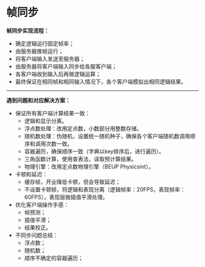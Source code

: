 # 帧同步
**帧同步实现流程：**
- 确定逻辑运行固定帧率；
- 由服务器推帧运行；
- 将客户端输入发送至服务器；
- 由服务器将客户端输入同步给各服客户端；
- 各客户端收到输入后再做逻辑运算；
- 最终保证在相同帧和相同输入情况下，各个客户端模拟出相同逻辑结果。
***
**遇到问题和对应解决方案：**
- 保证所有客户端计算结果一致：
  - 逻辑和显示分离。
  - 浮点数处理：改用定点数，小数部分用整数存储。
  - 随机数处理：伪随机，设置统一随机种子，确保各个客户端随机数调用顺序和调用次数一致。
  - 容器遍历，确保顺序一致（字典以key排序后，进行遍历）。
  - 三角函数计算，使用查表法，读取预计算结果。
  -  物理引擎：改用定点数物理引擎（BEUP Physicsint）。
- 卡顿和延迟：
  - 缓存帧，开业降低卡顿，但会导致延迟；
  - 不设置卡顿帧，将逻辑和表现分离（逻辑帧率：20FPS，表现帧率：60FPS），表现层做插值平滑处理。   
- 优化客户端操作手感：
  - 帧预测；
  - 插值平滑；
  - 结果校正。
- 不同步问题总结：
  - 浮点数；
  - 随机数；
  - 顺序不确定的容器遍历；
